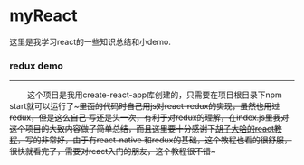 # myReact
这里是我学习react的一些知识总结和小demo.

### redux demo
--------
&nbsp;&nbsp;&nbsp;&nbsp;&nbsp;&nbsp;&nbsp;&nbsp;这个项目是我用create-react-app库创建的，只需要在项目根目录下npm start就可以运行了~~~里面的代码时自己用js对react-redux的实现，虽然也用过redux，但是这么自己
写还是头一次，有利于对redux的理解，在index.js里我对这个项目的大致内容做了简单总结，而且这里要十分感谢下[胡子大哈的react教程](http://huziketang.com/books/react/)，写的非常好，由于有react-native
和redux的基础，这个教程也看的很舒服，很快就看完了，需要对react入门的朋友，这个教程很不错~~~
